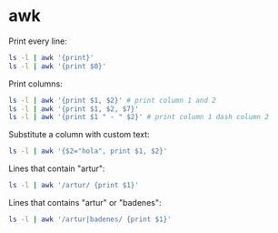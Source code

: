 # awk

Print every line:

```bash
ls -l | awk '{print}'
ls -l | awk '{print $0}'
```

Print columns:

```bash
ls -l | awk '{print $1, $2}' # print column 1 and 2
ls -l | awk '{print $1, $2, $7}'
ls -l | awk '{print $1 " - " $2}' # print column 1 dash column 2
```
Substitute a column with custom text:

```bash
ls -l | awk '{$2="hola", print $1, $2}'
```

Lines that contain "artur": 

```bash
ls -l | awk '/artur/ {print $1}'
```
Lines that contains "artur" or "badenes":
```bash
ls -l | awk '/artur|badenes/ {print $1}'
```

